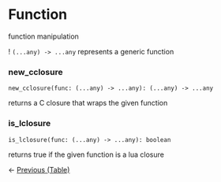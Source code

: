 # Function
function manipulation

! `(...any) -> ...any` represents a generic function

### new_cclosure
```luau
new_cclosure(func: (...any) -> ...any): (...any) -> ...any
```
returns a C closure that wraps the given function

### is_lclosure
```luau
is_lclosure(func: (...any) -> ...any): boolean
```
returns true if the given function is a lua closure

<- [Previous (Table)](./Table.MD)

<!-- [Next (Function)](./Function.MD) -> -->